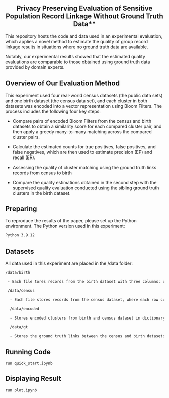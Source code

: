 <div align="center">
  
## Privacy Preserving Evaluation of Sensitive Population Record Linkage Without Ground Truth Data**
</div>

This repository hosts the code and data used in an experimental evaluation, which applies a novel method to estimate the quality of group record linkage results in situations where no ground truth data are available.

Notably, our experimental results showed that the estimated quality evaluations are comparable to those obtained using ground truth data provided by domain experts.


## Overview of Our Evaluation Method

This experiment used four real-world census datasets (the public data sets) and one birth dataset (the census data set), and each cluster in both datasets was encoded into a vector representation using Bloom Filters. The process includes the following four key steps:

-  Compare pairs of encoded Bloom Filters from the census and birth datasets to obtain a similarity score for each compared cluster pair, and then apply a greedy many-to-many matching across the compared cluster pairs.

-  Calculate the estimated counts for true positives, false positives, and false negatives, which are then used to estimate precision (EP) and recall (ER).

-  Assessing the quality of cluster matching using the ground truth links records from census to birth 

-  Compare the quality estimations obtained in the second step with the supervised quality evaluation conducted using the sibling ground truth clusters in the birth dataset.

## Preparing
To reproduce the results of the paper, please set up the Python environment. The Python version used in this experiment:
```bash
Python 3.9.12
```

## Datasets
All data used in this experiment are placed in the /data folder:
```bash
/data/birth 

 - Each file tores records from the birth dataset with three columns: unique record ID, cluster ID linked with the group linkage algorithm and the cluster ID provided by domain experts. The files are filtered based on different parameter combinations as indicated by their names. For example, birth1871_0.8_10.csv contains records of children up to 10 years old in the census year 1871 and 0.8 is the clustering threshold used in group linkage method

 /data/census

  - Each file stores records from the census dataset, where each row contains two values: a unique record ID and a cluster ID. The file names indicate the census year and the maximum age of the records included.

  /data/encoded

  - Stores encoded clusters from birth and census dataset in dictionary form, where keys indicate different parameter settings

  /data/gt

  - Stores the ground truth links between the census and birth datasets, comprising two columns: unique birth record ID and census record ID.

```

## Running Code
```
run quick_start.ipynb
```

## Displaying Result
```
run plot.ipynb
```